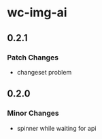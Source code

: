 # wc-img-ai

## 0.2.1

### Patch Changes

- changeset problem

## 0.2.0

### Minor Changes

- spinner while waiting for api
